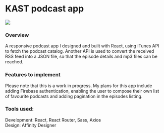 # KAST podcast app
<img src='http://kasialach.pl/images/header2.png'/>


### Overview
A responsive podcast app I designed and built with React, using iTunes API to fetch the podcast catalog. Another API is used to convert the received RSS feed into a JSON file, so that the episode details and mp3 files can be reached.

### Features to implement
Please note that this is a work in progress. My plans for this app include adding Firebase authentication, enabling the user to compose their own list of favourite podcasts and adding pagination in the episodes listing.

### Tools used: 
Development: React, React Router, Sass, Axios <br>
Design: Affinity Designer


